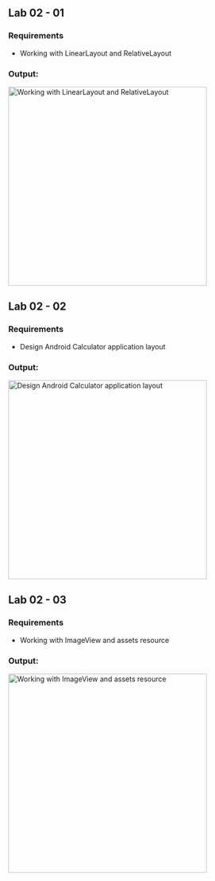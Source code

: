 ## Lab 02 - 01
### Requirements
- Working with LinearLayout and RelativeLayout
### Output:
<img width="400" src="https://github.com/cminhho/TDTU-LapTrinhUngDungDiDong-Feb2020/tree/master/Lab02/screenshots/screenshots/excercise01.png" alt="Working with LinearLayout and RelativeLayout"/>


## Lab 02 - 02
### Requirements
- Design Android Calculator application layout
### Output:
<img width="400" src="https://github.com/cminhho/TDTU-LapTrinhUngDungDiDong-Feb2020/tree/master/Lab02/screenshots/screenshots/excercise02.png" alt="Design Android Calculator application layout"/>


## Lab 02 - 03
### Requirements
- Working with ImageView and assets resource 
### Output:
<img width="400" src="https://github.com/cminhho/TDTU-LapTrinhUngDungDiDong-Feb2020/tree/master/Lab02/screenshots/screenshots/excercise03.png" alt="Working with ImageView and assets resource "/>


 
